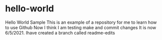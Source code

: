 # hello-world
Hello World Sample
This is an example of a repository for me to learn how to use Github
Now I think I am testing make and commit changes
It is now 6/5/2021.
Ihave created a branch called readme-edits
